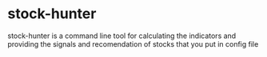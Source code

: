 # stock-hunter
stock-hunter is a command line tool for calculating the indicators and providing the signals and recomendation of stocks that you put in config file
